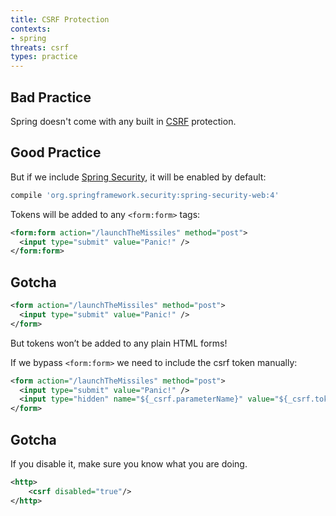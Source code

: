 ```yaml
---
title: CSRF Protection
contexts:
- spring
threats: csrf
types: practice
---
```


## Bad Practice

Spring doesn't come with any built in
[CSRF](https://www.owasp.org/index.php/Cross-Site_Request_Forgery_(CSRF))
protection.

## Good Practice

But if we include [Spring Security](https://projects.spring.io/spring-security/), it will be enabled by default:

```gradle
compile 'org.springframework.security:spring-security-web:4'
```

Tokens will be added to any `<form:form>` tags:

```xml
<form:form action="/launchTheMissiles" method="post">
  <input type="submit" value="Panic!" />
</form:form>
```

## Gotcha

```xml
<form action="/launchTheMissiles" method="post">
  <input type="submit" value="Panic!" />
</form>
```

But tokens won’t be added to any plain HTML forms!

If we bypass `<form:form>` we need to include the csrf token manually:

```xml
<form action="/launchTheMissiles" method="post">
  <input type="submit" value="Panic!" />
  <input type="hidden" name="${_csrf.parameterName}" value="${_csrf.token}"/>
</form>
```

## Gotcha

If you disable it, make sure you know what you are doing.

```xml
<http>
	<csrf disabled="true"/>
</http>
```



